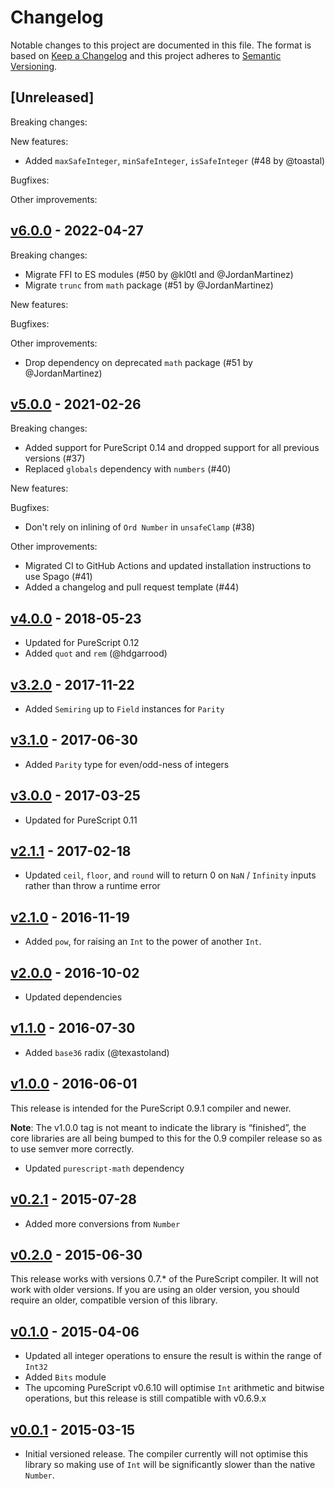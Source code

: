 # Changelog

Notable changes to this project are documented in this file. The format is based on [Keep a Changelog](https://keepachangelog.com/en/1.0.0/) and this project adheres to [Semantic Versioning](https://semver.org/spec/v2.0.0.html).

## [Unreleased]

Breaking changes:

New features:
- Added `maxSafeInteger`, `minSafeInteger`, `isSafeInteger` (#48 by @toastal)

Bugfixes:

Other improvements:

## [v6.0.0](https://github.com/purescript/purescript-integers/releases/tag/v6.0.0) - 2022-04-27

Breaking changes:
- Migrate FFI to ES modules (#50 by @kl0tl and @JordanMartinez)
- Migrate `trunc` from `math` package (#51 by @JordanMartinez)

New features:

Bugfixes:

Other improvements:
- Drop dependency on deprecated `math` package (#51 by @JordanMartinez)

## [v5.0.0](https://github.com/purescript/purescript-integers/releases/tag/v5.0.0) - 2021-02-26

Breaking changes:

- Added support for PureScript 0.14 and dropped support for all previous versions (#37)
- Replaced `globals` dependency with `numbers` (#40)

New features:

Bugfixes:
- Don't rely on inlining of `Ord Number` in `unsafeClamp` (#38)

Other improvements:

- Migrated CI to GitHub Actions and updated installation instructions to use Spago (#41)
- Added a changelog and pull request template (#44)

## [v4.0.0](https://github.com/purescript/purescript-integers/releases/tag/v4.0.0) - 2018-05-23

- Updated for PureScript 0.12
- Added `quot` and `rem` (@hdgarrood)

## [v3.2.0](https://github.com/purescript/purescript-integers/releases/tag/v3.2.0) - 2017-11-22

- Added `Semiring` up to `Field` instances for `Parity`

## [v3.1.0](https://github.com/purescript/purescript-integers/releases/tag/v3.1.0) - 2017-06-30

- Added `Parity` type for even/odd-ness of integers

## [v3.0.0](https://github.com/purescript/purescript-integers/releases/tag/v3.0.0) - 2017-03-25

- Updated for PureScript 0.11

## [v2.1.1](https://github.com/purescript/purescript-integers/releases/tag/v2.1.1) - 2017-02-18

- Updated `ceil`, `floor`, and `round` will to return 0 on `NaN` / `Infinity` inputs rather than throw a runtime error

## [v2.1.0](https://github.com/purescript/purescript-integers/releases/tag/v2.1.0) - 2016-11-19

- Added `pow`, for raising an `Int` to the power of another `Int`.

## [v2.0.0](https://github.com/purescript/purescript-integers/releases/tag/v2.0.0) - 2016-10-02

- Updated dependencies

## [v1.1.0](https://github.com/purescript/purescript-integers/releases/tag/v1.1.0) - 2016-07-30

- Added `base36` radix (@texastoland)

## [v1.0.0](https://github.com/purescript/purescript-integers/releases/tag/v1.0.0) - 2016-06-01

This release is intended for the PureScript 0.9.1 compiler and newer.

**Note**: The v1.0.0 tag is not meant to indicate the library is “finished”, the core libraries are all being bumped to this for the 0.9 compiler release so as to use semver more correctly.

- Updated `purescript-math` dependency

## [v0.2.1](https://github.com/purescript/purescript-integers/releases/tag/v0.2.1) - 2015-07-28

- Added more conversions from `Number`

## [v0.2.0](https://github.com/purescript/purescript-integers/releases/tag/v0.2.0) - 2015-06-30

This release works with versions 0.7.\* of the PureScript compiler. It will not work with older versions. If you are using an older version, you should require an older, compatible version of this library.

## [v0.1.0](https://github.com/purescript/purescript-integers/releases/tag/v0.1.0) - 2015-04-06

- Updated all integer operations to ensure the result is within the range of `Int32`
- Added `Bits` module
- The upcoming PureScript v0.6.10 will optimise `Int` arithmetic and bitwise operations, but this release is still compatible with v0.6.9.x

## [v0.0.1](https://github.com/purescript/purescript-integers/releases/tag/v0.0.1) - 2015-03-15

- Initial versioned release. The compiler currently will not optimise this library so making use of `Int` will be significantly slower than the native `Number`.
